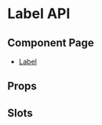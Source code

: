 # Label API

## Component Page
- [Label](../components/label)

## Props
<Table name="label" field="props" />

## Slots
<Table name="label" field="slots" />
